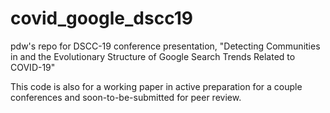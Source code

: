 # covid_google_dscc19

pdw's repo for DSCC-19 conference presentation, "Detecting Communities in and the Evolutionary Structure of Google Search Trends Related to COVID-19"

This code is also for a working paper in active preparation for a couple conferences and soon-to-be-submitted for peer review. 
